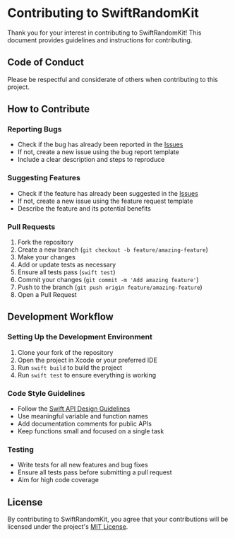 # Contributing to SwiftRandomKit

Thank you for your interest in contributing to SwiftRandomKit! This document provides guidelines and instructions for contributing.

## Code of Conduct

Please be respectful and considerate of others when contributing to this project.

## How to Contribute

### Reporting Bugs

- Check if the bug has already been reported in the [Issues](https://github.com/ibrahimkteish/SwiftRandomKit/issues)
- If not, create a new issue using the bug report template
- Include a clear description and steps to reproduce

### Suggesting Features

- Check if the feature has already been suggested in the [Issues](https://github.com/ibrahimkteish/SwiftRandomKit/issues)
- If not, create a new issue using the feature request template
- Describe the feature and its potential benefits

### Pull Requests

1. Fork the repository
2. Create a new branch (`git checkout -b feature/amazing-feature`)
3. Make your changes
4. Add or update tests as necessary
5. Ensure all tests pass (`swift test`)
6. Commit your changes (`git commit -m 'Add amazing feature'`)
7. Push to the branch (`git push origin feature/amazing-feature`)
8. Open a Pull Request

## Development Workflow

### Setting Up the Development Environment

1. Clone your fork of the repository
2. Open the project in Xcode or your preferred IDE
3. Run `swift build` to build the project
4. Run `swift test` to ensure everything is working

### Code Style Guidelines

- Follow the [Swift API Design Guidelines](https://swift.org/documentation/api-design-guidelines/)
- Use meaningful variable and function names
- Add documentation comments for public APIs
- Keep functions small and focused on a single task

### Testing

- Write tests for all new features and bug fixes
- Ensure all tests pass before submitting a pull request
- Aim for high code coverage

## License

By contributing to SwiftRandomKit, you agree that your contributions will be licensed under the project's [MIT License](LICENSE). 